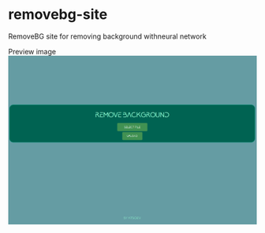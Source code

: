 # removebg-site
RemoveBG site for removing background withneural network

Preview image
![Preview image](./readme_files/preview.png)
